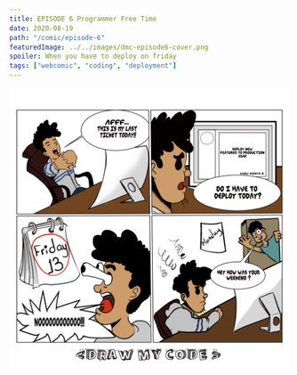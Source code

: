 ```yaml
---
title: EPISODE 6 Programmer Free Time
date: 2020-08-19
path: "/comic/episode-6"
featuredImage: ../../images/dmc-episode6-cover.png
spoiler: When you have to deploy on friday
tags: ["webcomic", "coding", "deployment"]
---
```


![Comic 6](../../images/dmc-episode-6.png)
